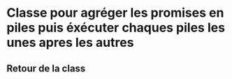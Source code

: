 # Classe pour agréger les promises en piles puis éxécuter chaques piles les unes apres les autres #


## Retour de la class ##

